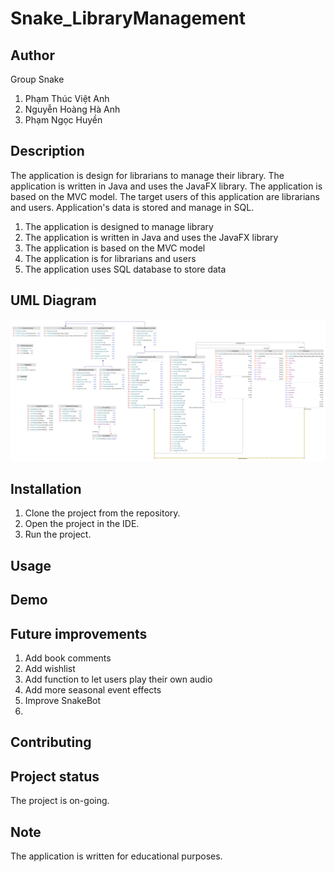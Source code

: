 # Snake_LibraryManagement
## Author
Group Snake

  1. Phạm Thúc Việt Anh
  2. Nguyễn Hoàng Hà Anh
  3. Phạm Ngọc Huyền

## Description
The application is design for librarians to manage their library. The application is written in Java and uses the JavaFX library. The application is based on the MVC model. The target users of this application are librarians and users. Application's data is stored and manage in SQL.

  1. The application is designed to manage library
  2. The application is written in Java and uses the JavaFX library
  3. The application is based on the MVC model
  4. The application is for librarians and users
  5. The application uses SQL database to store data

## UML Diagram
![img.png](img.png)
## Installation 
  1. Clone the project from the repository.
  2. Open the project in the IDE.
  3. Run the project.

## Usage

## Demo

## Future improvements
  1. Add book comments
  2. Add wishlist
  3. Add function to let users play their own audio
  4. Add more seasonal event effects
  5. Improve SnakeBot
  6.

## Contributing

## Project status
The project is on-going.

## Note
The application is written for educational purposes.

